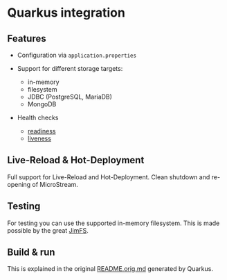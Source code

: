 # Quarkus integration

## Features

* Configuration via `application.properties`

* Support for different storage targets:
  * in-memory
  * filesystem
  * JDBC (PostgreSQL, MariaDB)
  * MongoDB
  
* Health checks
  * [readiness](http://localhost:8080/q/health/ready)
  * [liveness](http://localhost:8080/q/health/live)
  

## Live-Reload & Hot-Deployment

Full support for Live-Reload and Hot-Deployment. Clean shutdown and re-opening of MicroStream.

## Testing

For testing you can use the supported in-memory filesystem. This is made possible by the
great [JimFS](https://github.com/google/jimfs/).

## Build & run

This is explained in the original [README.orig.md](README.orig.md) generated by Quarkus.